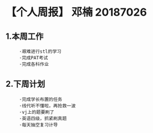 # 【个人周报】 邓楠 20187026

  ## 1.本周工作
         ·艰难进行stl的学习
         ·完成PAT考试
         ·完成各科作业
  ## 2.下周计划
         ·完成学长布置的任务
         ·线代听不懂啦，再抢救一波
         ·vj上的题要刷了
         ·英语四级，抓紧刷真题
         ·每天抽空复习计导
